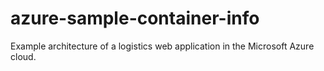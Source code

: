 # azure-sample-container-info
Example architecture of a logistics web application in the Microsoft Azure cloud.
